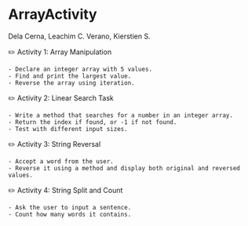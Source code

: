 # ArrayActivity

Dela Cerna, Leachim C.
Verano, Kierstien S.

✏️ Activity 1: Array Manipulation

    - Declare an integer array with 5 values.
    - Find and print the largest value.
    - Reverse the array using iteration.

✏️ Activity 2: Linear Search Task

    - Write a method that searches for a number in an integer array.
    - Return the index if found, or -1 if not found.
    - Test with different input sizes.

✏️ Activity 3: String Reversal

    - Accept a word from the user.
    - Reverse it using a method and display both original and reversed values.

✏️ Activity 4: String Split and Count

    - Ask the user to input a sentence.
    - Count how many words it contains.
